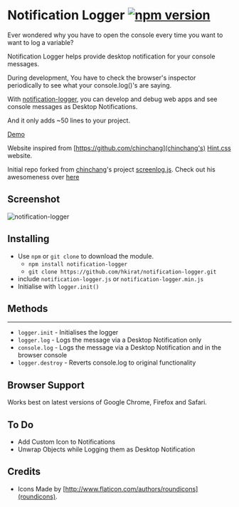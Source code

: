 # Notification Logger [![npm version](https://badge.fury.io/js/notification-logger.svg)](https://badge.fury.io/js/notification-logger)

Ever wondered why you have to open the console every time you want to want to log a variable?

Notification Logger helps provide desktop notification for your console messages.

During development, You have to check the browser's inspector periodically to see what your console.log()'s are saying.

With [notification-logger](https://github.com/hkirat/notification-logger/), you can develop and debug web apps and see console messages as Desktop Notifications.

And it only adds ~50 lines to your project.

[Demo](https://hkirat.github.io/notification-logger/)

Website inspired from [https://github.com/chinchang](chinchang's) [Hint.css](https://kushagragour.in/lab/hint/) website.

Initial repo forked from [chinchang](https://github.com/chinchang)'s project [screenlog.js](https://github.com/chinchang/screenlog.js).
Check out his awesomeness over [here](https://kushagragour.in/)

## Screenshot

![notification-logger](./images/image.png)

## Installing
 - Use `npm` or `git clone` to download the module.
   - `npm install notification-logger`
   - `git clone https://github.com/hkirat/notification-logger.git`
 - include `notification-logger.js` or `notification-logger.min.js`
 - Initialise with `logger.init()`

## Methods
-----
* `logger.init` - Initialises the logger
* `logger.log` - Logs the message via a Desktop Notification only
* `console.log` - Logs the message via a Desktop Notification and in the browser console
* `logger.destroy` - Reverts console.log to original functionality

## Browser Support

Works best on latest versions of Google Chrome, Firefox and Safari.

## To Do
 - Add Custom Icon to Notifications
 - Unwrap Objects while Logging them as Desktop Notification

## Credits
 - Icons Made by [http://www.flaticon.com/authors/roundicons](roundicons).